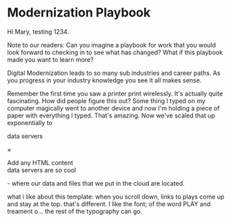 # Modernization Playbook

Hi Mary, testing 1234. 

Note to our readers: Can you imagine a playbook for work that you would look forward to checking in to see what has changed? What if this playbook made you want to learn more? 

Digital Modernization leads to so many sub industries and career paths. As you progress in your industry knowledge you see it all makes sense.  

Remember the first time you saw a printer print wirelessly. It's actually quite fascinating. How did people figure this out? Some thing I typed on my computer magically went to another device and now I'm holding a piece of paper with everything I typed. That's amazing. Now we've scaled that up exponentially to 

<a class="trigger_popup_fricc">data servers</a>

<div class="hover_bkgr_fricc">
    <span class="helper"></span>
    <div>
        <div class="popupCloseButton">&times;</div>
        <p>Add any HTML content<br />data servers are so cool</p>
    </div>
</div> - where our data and files that we put in the cloud are located. 

what i like about this template: 
when you scroll down, links to plays come up and stay at the top. that's different. 
I like the font; of the word PLAY and treament o... the rest of the typography can go. 

